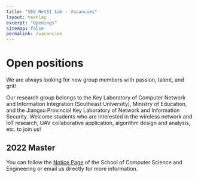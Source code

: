 ```yaml
---
title: "SEU NetSI Lab - Vacancies"
layout: textlay
excerpt: "Openings"
sitemap: false
permalink: /vacancies
---
```


# Open positions

We are always looking for new group members with passion, talent, and grit!

Our research group belongs to the Key Laboratory of Computer Network and Information Integration (Southeast University), Ministry of Education, and the Jiangsu Provincial Key Laboratory of Network and Information Security. Welcome students who are interested in the wireless network and IoT research, UAV collaborative application, algorithm design and analysis, etc. to join us!

## 2022 Master
You can follow the [Notice Page](https://cse.seu.edu.cn/22646/list.htm) of the School of Computer Science and Engineering or email us directly for more information.
